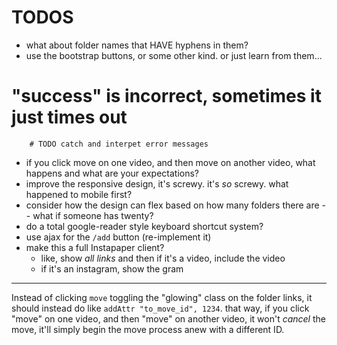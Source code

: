 # TODOS

* what about folder names that HAVE hyphens in them?
* use the bootstrap buttons, or some other kind. or just learn from them...
# "success" is incorrect, sometimes it just times out
        # TODO catch and interpet error messages
* if you click move on one video, and then move on another video, what happens and what are your expectations?
* improve the responsive design, it's screwy. it's *so* screwy. what happened to mobile first?
* consider how the design can flex based on how many folders there are -- what if someone has twenty?
* do a total google-reader style keyboard shortcut system?
* use ajax for the `/add` button (re-implement it)
* make this a full Instapaper client?
    * like, show *all links* and then if it's a video, include the video
    * if it's an instagram, show the gram

* * *

Instead of clicking `move` toggling the "glowing" class on the folder links, it should instead do like `addAttr "to_move_id", 1234`. that way, if you click "move" on one video, and then "move" on another video, it won't *cancel* the move, it'll simply begin the move process anew with a different ID.
